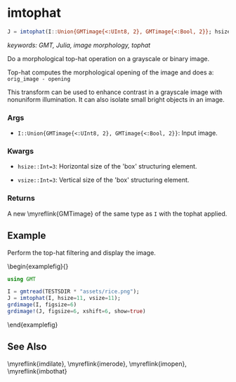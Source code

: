 # imtophat

```julia
J = imtophat(I::Union{GMTimage{<:UInt8, 2}, GMTimage{<:Bool, 2}}; hsize=3, vsize=3)::GMTimage
```

*keywords: GMT, Julia, image morphology, tophat*

Do a morphological top-hat operation on a grayscale or binary image.

Top-hat computes the morphological opening of the image and does a: `orig_image - opening`

This transform can be used to enhance contrast in a grayscale image with nonuniform
illumination. It can also isolate small bright objects in an image.

### Args
- `I::Union{GMTimage{<:UInt8, 2}, GMTimage{<:Bool, 2}}`: Input image.

### Kwargs
- `hsize::Int=3`: Horizontal size of the 'box' structuring element.

- `vsize::Int=3`: Vertical size of the 'box' structuring element.

### Returns
A new \myreflink{GMTimage} of the same type as `I` with the tophat applied.

Example
-------

Perform the top-hat filtering and display the image.

\begin{examplefig}{}
```julia
using GMT

I = gmtread(TESTSDIR * "assets/rice.png");
J = imtophat(I, hsize=11, vsize=11);
grdimage(I, figsize=6)
grdimage!(J, figsize=6, xshift=6, show=true)
```
\end{examplefig}


See Also
--------

\myreflink{imdilate}, \myreflink{imerode}, \myreflink{imopen}, \myreflink{imbothat}
